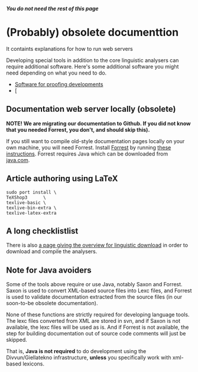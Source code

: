 

***You do not need the rest of this page***

# (Probably) obsolete documenttion




It containts explanations for how to run web servers


Developing special tools in addition to the core linguistic analysers can require additional software. Here's some additional software you might need depending on what you need to do.

- [Software for proofing developments](install-overview.html) 
- [


##  Documentation web server locally (obsolete)

**NOTE! We are migrating our documentation to Github. If you did not know that you needed Forrest, you don't, and should skip this).**

If you still want to compile old-style documentation pages locally on your own machine, you will need Forrest. Install [Forrest](http://forrest.apache.org) by running [these instructions](forrest-howto.html). Forrest requires Java which can be downloaded from [java.com](http://java.com/en/download/mac_download.jsp). 


## Article authoring using LaTeX

```
sudo port install \
TeXShop3      \
texlive-basic \
texlive-bin-extra \
texlive-latex-extra
```


## A long checklistlist

There is also [a page giving the overview for linguistic download](anonymous-svn.html) in order to download and compile the analysers.


## Note for Java avoiders


Some of the tools above require or use Java, notably Saxon and Forrest. Saxon is
used to convert XML-based source files into Lexc files, and Forrest is used to
validate documentation extracted from the source files (in our soon-to-be obsolete documentation).


None of these functions are strictly required for developing language tools. The
lexc files converted from XML are stored in svn, and if Saxon is not available,
the lexc files will be used as is. And if Forrest is not available, the step for
building documentation out of source code comments will just be skipped.


That is, **Java is not required** to do development using the Divvun/Giellatekno
infrastructure, **unless** you specifically work with xml-based lexicons.


